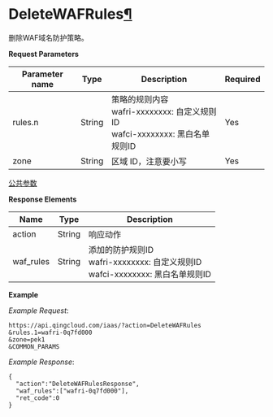 ---
---

# DeleteWAFRules[¶](#deletewafrules "永久链接至标题")

删除WAF域名防护策略。

**Request Parameters**

| Parameter name | Type | Description | Required |
| --- | --- | --- | --- |
| rules.n | String |策略的规则内容<br/>wafri-xxxxxxxx: 自定义规则ID<br/>wafci-xxxxxxxx: 黑白名单规则ID | Yes |
| zone | String | 区域 ID，注意要小写 | Yes |

[公共参数](../../common/parameters.html#api-common-parameters)

**Response Elements**

| Name | Type | Description |
| --- | --- | --- |
| action | String | 响应动作 |
| waf_rules | String | 添加的防护规则ID <br/> wafri-xxxxxxxx: 自定义规则ID <br/> wafci-xxxxxxxx: 黑白名单规则ID |

**Example**

_Example Request_:

```
https://api.qingcloud.com/iaas/?action=DeleteWAFRules
&rules.1=wafri-0q7fd000
&zone=pek1
&COMMON_PARAMS
```

_Example Response_:

```
{
  "action":"DeleteWAFRulesResponse",
  "waf_rules":["wafri-0q7fd000"],
  "ret_code":0
}
```
